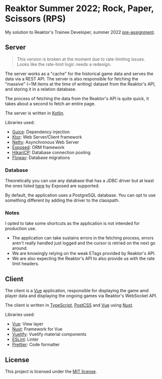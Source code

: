 # Reaktor Summer 2022; Rock, Paper, Scissors (RPS)

My solution to Reaktor's Trainee Developer, summer
2022 [pre-assignment](https://web.archive.org/web/20220109201917/https://www.reaktor.com/assignment-2022-developers/).

## Server

> This version is broken at the moment due to rate-limiting issues.
> Looks like the rate-limit logic needs a redesign.

The server works as a "cache" for the historical game data and serves the data via a REST API. The server is also
responsible for fetching the "massive" (~1M items at the time of writing) dataset from the Reaktor's API, and storing it
in a relation database.

The process of fetching the data from the Reaktor's API is quite quick, it takes about a second to fetch an entire page.

The server is written in [Kotlin](https://kotlinlang.org/).

Libraries used:

- [Guice](https://github.com/google/guice): Dependency injection
- [Ktor](https://github.com/ktorio/ktor): Web Server/Client framework
- [Netty](https://github.com/netty/netty): Asynchronous Web Server
- [Exposed](https://github.com/JetBrains/Exposed): ORM framework
- [HikariCP](https://github.com/brettwooldridge/HikariCP): Database connection pooling
- [Flyway](https://github.com/flyway/flyway): Database migrations

### Database

Theoretically you can use any database that has a JDBC driver but at least the ones
listed [here](https://github.com/JetBrains/Exposed#supported-databases) by Exposed are supported.

By default, the application uses a PostgreSQL database. You can opt to use something different by adding the driver to
the classpath.

### Notes

I opted to take some shortcuts as the application is not intended for production use.

- The application can take sustains errors in the fetching process, errors aren't really handled just logged and the
  cursor is retried on the next go around.
- We are knowingly relying on the weak ETags provided by Reaktor's API.
- We are also expecting the Reaktor's API to also provide us with the rate limit headers.

## Client

The client is a [Vue](https://vuejs.org/) application, responsible for displaying the game amd player data and
displaying the ongoing games via Reaktor's WebSocket API.

The client is written in [TypeScript](https://www.typescriptlang.org/), [PostCSS](https://postcss.org/)
and [Vue](https://vuejs.org/) using [Nuxt](https://nuxtjs.org/).

Libraries used:

- [Vue](https://github.com/vuejs/vue): View layer
- [Nuxt](https://github.com/nuxt/nuxt.js): Framework for Vue
- [Vuetify](https://github.com/vuetifyjs/vuetify): Vuetify material components
- [ESLint](https://github.com/eslint/eslint): Linter
- [Prettier](https://github.com/prettier/prettier): Code formatter

## License

This project is licensed under the [MIT license](LICENSE).

